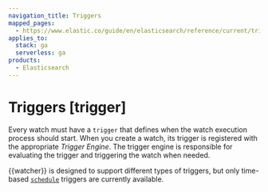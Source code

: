 ```yaml
---
navigation_title: Triggers
mapped_pages:
  - https://www.elastic.co/guide/en/elasticsearch/reference/current/trigger.html
applies_to:
  stack: ga
  serverless: ga
products:
  - Elasticsearch
---
```


# Triggers [trigger]

Every watch must have a `trigger` that defines when the watch execution process should start. When you create a watch, its trigger is registered with the appropriate *Trigger Engine*. The trigger engine is responsible for evaluating the trigger and triggering the watch when needed.

{{watcher}} is designed to support different types of triggers, but only time-based [`schedule`](trigger-schedule.md) triggers are currently available.
